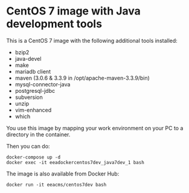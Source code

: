CentOS 7 image with Java development tools
==========================================

This is a CentOS 7 image with the following additional tools installed:
- bzip2
- java-devel
- make
- mariadb client
- maven (3.0.6 & 3.3.9 in /opt/apache-maven-3.3.9/bin)
- mysql-connector-java
- postgresql-jdbc
- subversion
- unzip
- vim-enhanced
- which

You use this image by mapping your work environment on your PC to a directory in the container.

Then you can do:
```
docker-compose up -d
docker exec -it eeadockercentos7dev_java7dev_1 bash
```

The image is also available from Docker Hub:
```
docker run -it eeacms/centos7dev bash
```

